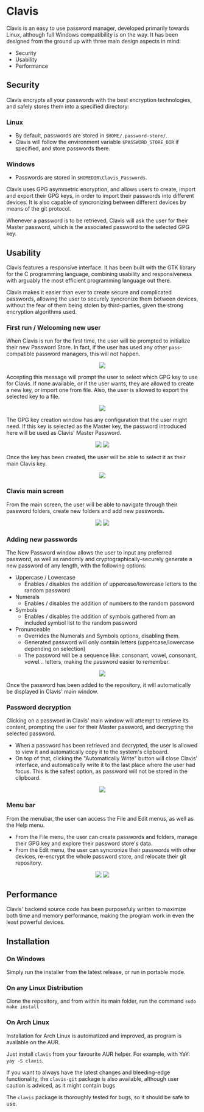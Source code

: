 # Clavis

Clavis is an easy to use password manager, developed primarily towards Linux, although full Windows compatibility is on the way. It has been designed from the ground up with three main design aspects in mind:

* Security
* Usability
* Performance

## Security

Clavis encrypts all your passwords with the best encryption technologies, and safely stores them into a specified directory:

### Linux
* By default, passwords are stored in ```$HOME/.password-store/```.
* Clavis will follow the environment variable ```$PASSWORD_STORE_DIR``` if specified, and store passwords there.

### Windows
* Passwords are stored in ```$HOMEDIR\Clavis_Passwords```.
  
Clavis uses GPG asymmetric encryption, and allows users to create, import and export their GPG keys, in order to import their passwords into different devices. It is also capable of syncronizing between different devices by means of the git protocol.

Whenever a password is to be retrieved, Clavis will ask the user for their Master password, which is the associated password to the selected GPG key.

## Usability

Clavis features a responsive interface. It has been built with the GTK library for the C programming language, combining usability and responsiveness with arguably the most efficient programming language out there.

Clavis makes it easier than ever to create secure and complicated passwords, allowing the user to securely syncronize them between devices, without the fear of them being stolen by third-parties, given the strong encryption algorithms used.

### First run / Welcoming new user

When Clavis is run for the first time, the user will be prompted to initialize their new Password Store. In fact, if the user has used any other ```pass```-compatible password managers, this will not happen.

<p align="center">
  <img src="https://user-images.githubusercontent.com/98960550/188272598-d07f59f1-0094-457a-85b5-490579dda3a3.png">
</p>

Accepting this message will prompt the user to select which GPG key to use for Clavis. If none available, or if the user wants, they are allowed to create a new key, or import one from file. Also, the user is allowed to export the selected key to a file.

<p align="center">
  <img src="https://user-images.githubusercontent.com/98960550/188272633-b4bf8d0b-4125-430b-9ea9-71b6a6f3b3cc.png">
</p>

The GPG key creation window has any configuration that the user might need. If this key is selected as the Master key, the password introduced here will be used as Clavis' Master Password.

<p align="center">
  <img src="https://user-images.githubusercontent.com/98960550/188272687-621e5be0-73d3-4125-97a3-cb142e2612ee.png"> <img src="https://user-images.githubusercontent.com/98960550/188272689-7a76bc80-f877-4319-9cad-97c379ba8212.png">
</p>

Once the key has been created, the user will be able to select it as their main Clavis key.

<p align="center">
  <img src="https://user-images.githubusercontent.com/98960550/188272708-9eced979-ec47-4eae-b3ea-afd36625b067.png">
</p>

### Clavis main screen

From the main screen, the user will be able to navigate through their password folders, create new folders and add new passwords.

<p align="center">
  <img src="https://user-images.githubusercontent.com/98960550/188272786-34ce18dd-f35f-4259-a71b-28e10c6a71dc.png"> <img src="https://user-images.githubusercontent.com/98960550/188272789-7104eb7a-92bb-43dc-9d53-8a1b6163aaf2.png">
</p>

### Adding new passwords

The New Password window allows the user to input any preferred password, as well as randomly and cryptographically-securely generate a new password of any length, with the following options:
* Uppercase / Lowercase
  * Enables / disables the addition of uppercase/lowercase letters to the random password
* Numerals
  * Enables / disables the addition of numbers to the random password
* Symbols
  * Enables / disables the addition of symbols gathered from an included symbol list to the random password
* Pronunceable
  * Overrides the Numerals and Symbols options, disabling them.
  * Generated password will only contain letters (uppercase/lowercase depending on selection)
  * The password will be a sequence like: consonant, vowel, consonant, vowel... letters, making the password easier to remember.

<p align="center">
  <img src="https://user-images.githubusercontent.com/98960550/188272845-7e065d18-2b7c-4a4b-86b3-d51e57980709.png">
</p>

Once the password has been added to the repository, it will automatically be displayed in Clavis' main window.


### Password decryption

Clicking on a password in Clavis' main window will attempt to retrieve its content, prompting the user for their Master password, and decrypting the selected password.

* When a password has been retrieved and decrypted, the user is allowed to view it and automatically copy it to the system's clipboard.
* On top of that, clicking the "Automatically Write" button will close Clavis' interface, and automatically write it to the last place where the user had focus. This is the safest option, as password will not be stored in the clipboard.

<p align="center">
  <img src="https://user-images.githubusercontent.com/98960550/188272865-ca0b39e7-e4e3-48a7-b005-254adec11d00.png">
</p>

### Menu bar

From the menubar, the user can access the File and Edit menus, as well as the Help menu.

* From the File menu, the user can create passwords and folders, manage their GPG key and explore their password store's data.
* From the Edit menu, the user can syncronize their passwords with other devices, re-encrypt the whole password store, and relocate their git repository.

<p align="center">
  <img src="https://user-images.githubusercontent.com/98960550/188273131-a417fe5a-66e0-45bf-a072-2f089d30be4a.png"> <img src="https://user-images.githubusercontent.com/98960550/188273137-984b0068-14d3-49fc-b1a1-92f3973e1cdc.png">
</p>


## Performance

Clavis' backend source code has been purposefuly written to maximize both time and memory performance, making the program work in even the least powerful devices.

## Installation

### On Windows

Simply run the installer from the latest release, or run in portable mode.

### On any Linux Distribution

Clone the repository, and from within its main folder, run the command ```sudo make install```

### On Arch Linux

Installation for Arch Linux is automatized and improved, as program is available on the AUR.

Just install ```clavis``` from your favourite AUR helper. For example, with YaY: ```yay -S clavis```.

If you want to always have the latest changes and bleeding-edge functionality, the ```clavis-git``` package is also available, although user caution is adviced, as it might contain bugs

The ```clavis``` package is thoroughly tested for bugs, so it should be safe to use.
